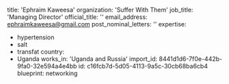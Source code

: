 title: 'Ephraim Kaweesa'
organization: 'Suffer With Them'
job_title: 'Managing Director'
official_title: ''
email_address: ephraimkaweesa@gmail.com
post_nominal_letters: ''
expertise:
  - hypertension
  - salt
  - transfat
country:
  - Uganda
works_in: 'Uganda and Russia'
import_id: 8441d1d6-7f0e-442b-9fa0-32e594a4e4bb
id: c16fcb7d-5d05-4113-9a5c-30cb68ba6cb4
blueprint: networking
